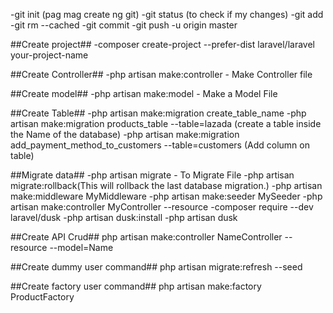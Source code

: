 -git init (pag mag create ng git)
-git status (to check if my changes)
-git add <name of file>
-git rm --cached <name of file>
-git commit
-git push -u origin master

##Create project##
-composer create-project --prefer-dist laravel/laravel your-project-name

##Create Controller##
-php artisan make:controller - Make Controller file

##Create model##
-php artisan make:model - Make a Model File

##Create Table##
-php artisan make:migration create_table_name
-php artisan make:migration products_table --table=lazada (create a table inside the Name of the database)
-php artisan make:migration add_payment_method_to_customers --table=customers (Add column on table)

##Migrate data##
-php artisan migrate - To Migrate File
-php artisan migrate:rollback(This will rollback the last database migration.)
-php artisan make:middleware MyMiddleware
-php artisan make:seeder MySeeder
-php artisan make:controller MyController --resource
-composer require --dev laravel/dusk
-php artisan dusk:install
-php artisan dusk

##Create API Crud##
php artisan make:controller NameController --resource --model=Name

##Create dummy user command##
php artisan migrate:refresh --seed

##Create factory user command##
php artisan make:factory ProductFactory
